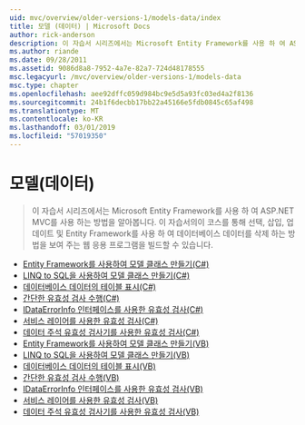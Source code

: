 ```yaml
---
uid: mvc/overview/older-versions-1/models-data/index
title: 모델 (데이터) | Microsoft Docs
author: rick-anderson
description: 이 자습서 시리즈에서는 Microsoft Entity Framework를 사용 하 여 ASP.NET MVC를 사용 하는 방법을 알아봅니다. 이 자습서의이 코스를 통해 웹 응용 프로그램을 작성 하는 중...
ms.author: riande
ms.date: 09/28/2011
ms.assetid: 9086d8a8-7952-4a7e-82a7-724d48178555
msc.legacyurl: /mvc/overview/older-versions-1/models-data
msc.type: chapter
ms.openlocfilehash: aee92dffc059d984bc9e5d5a93fc03ed4a2f8136
ms.sourcegitcommit: 24b1f6decbb17bb22a45166e5fdb0845c65af498
ms.translationtype: MT
ms.contentlocale: ko-KR
ms.lasthandoff: 03/01/2019
ms.locfileid: "57019350"
---
```

<a name="models-data"></a>모델(데이터)
====================
> 이 자습서 시리즈에서는 Microsoft Entity Framework를 사용 하 여 ASP.NET MVC를 사용 하는 방법을 알아봅니다. 이 자습서의이 코스를 통해 선택, 삽입, 업데이트 및 Entity Framework를 사용 하 여 데이터베이스 데이터를 삭제 하는 방법을 보여 주는 웹 응용 프로그램을 빌드할 수 있습니다.


- [Entity Framework를 사용하여 모델 클래스 만들기(C#)](creating-model-classes-with-the-entity-framework-cs.md)
- [LINQ to SQL을 사용하여 모델 클래스 만들기(C#)](creating-model-classes-with-linq-to-sql-cs.md)
- [데이터베이스 데이터의 테이블 표시(C#)](displaying-a-table-of-database-data-cs.md)
- [간단한 유효성 검사 수행(C#)](performing-simple-validation-cs.md)
- [IDataErrorInfo 인터페이스를 사용한 유효성 검사(C#)](validating-with-the-idataerrorinfo-interface-cs.md)
- [서비스 레이어를 사용한 유효성 검사(C#)](validating-with-a-service-layer-cs.md)
- [데이터 주석 유효성 검사기를 사용한 유효성 검사(C#)](validation-with-the-data-annotation-validators-cs.md)
- [Entity Framework를 사용하여 모델 클래스 만들기(VB)](creating-model-classes-with-the-entity-framework-vb.md)
- [LINQ to SQL을 사용하여 모델 클래스 만들기(VB)](creating-model-classes-with-linq-to-sql-vb.md)
- [데이터베이스 데이터의 테이블 표시(VB)](displaying-a-table-of-database-data-vb.md)
- [간단한 유효성 검사 수행(VB)](performing-simple-validation-vb.md)
- [IDataErrorInfo 인터페이스를 사용한 유효성 검사(VB)](validating-with-the-idataerrorinfo-interface-vb.md)
- [서비스 레이어를 사용한 유효성 검사(VB)](validating-with-a-service-layer-vb.md)
- [데이터 주석 유효성 검사기를 사용한 유효성 검사(VB)](validation-with-the-data-annotation-validators-vb.md)
